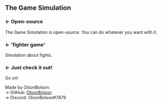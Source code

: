 The Game Simulation
-------------------

### ← Open-source
The Game Simulation is open-source. You can do whatever you want with it.

### ← 'fighter game'
Simulation about fights.

### ← Just check it out!
Go on!

Made by OlsonBolson:    
 → GitHub: [OlsonBolson](https://github.com/OlsonBolson-net)    
 → Discord: OlsonBolson#7879
